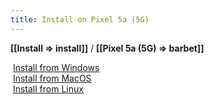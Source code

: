 ```yaml
---
title: Install on Pixel 5a (5G)
---
```


<strong>[[Install => install]]</strong> / <strong>[[Pixel 5a (5G) => barbet]]</strong>

<div class="gallery" markdown=0>
  <div class="cell square">
    <a href="windows"><img class="filter-grey" src="{{ '/assets/images/icons/windows.svg' | relative_url }}" alt=""></a>
    <a style="margin-top: 0.5rem" class="btn" href="windows">Install from Windows</a>
  </div>
  <div class="cell square">
    <a href="mac"><img class="filter-grey" src="{{ '/assets/images/icons/apple.svg' | relative_url }}" alt=""></a>
    <a style="margin-top: 0.5rem" class="btn" href="mac">Install from MacOS</a>
  </div>
  <div class="cell square">
    <a href="linux"><img class="filter-grey" src="{{ '/assets/images/icons/linux.svg' | relative_url }}" alt=""></a>
    <a style="margin-top: 0.5rem" class="btn" href="linux">Install from Linux</a>
  </div>
</div>
